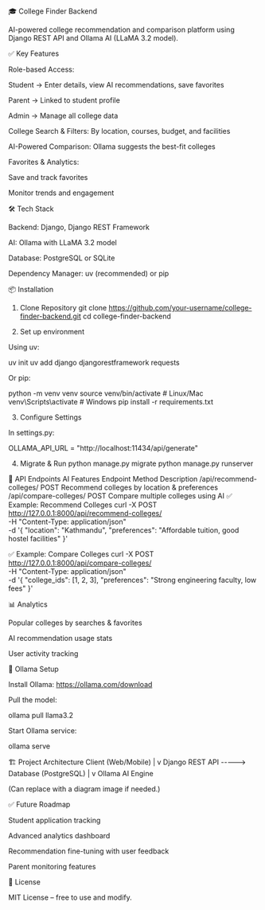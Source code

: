 🎓 College Finder Backend

AI-powered college recommendation and comparison platform using Django REST API and Ollama AI (LLaMA 3.2 model).

✅ Key Features

Role-based Access:

Student → Enter details, view AI recommendations, save favorites

Parent → Linked to student profile

Admin → Manage all college data

College Search & Filters: By location, courses, budget, and facilities

AI-Powered Comparison: Ollama suggests the best-fit colleges

Favorites & Analytics:

Save and track favorites

Monitor trends and engagement

🛠 Tech Stack

Backend: Django, Django REST Framework

AI: Ollama with LLaMA 3.2 model

Database: PostgreSQL or SQLite

Dependency Manager: uv
 (recommended) or pip

📦 Installation
1. Clone Repository
git clone https://github.com/your-username/college-finder-backend.git
cd college-finder-backend

2. Set up environment

Using uv:

uv init
uv add django djangorestframework requests


Or pip:

python -m venv venv
source venv/bin/activate   # Linux/Mac
venv\Scripts\activate      # Windows
pip install -r requirements.txt

3. Configure Settings

In settings.py:

OLLAMA_API_URL = "http://localhost:11434/api/generate"

4. Migrate & Run
python manage.py migrate
python manage.py runserver

🔑 API Endpoints
AI Features
Endpoint	Method	Description
/api/recommend-colleges/	POST	Recommend colleges by location & preferences
/api/compare-colleges/	POST	Compare multiple colleges using AI
✅ Example: Recommend Colleges
curl -X POST http://127.0.0.1:8000/api/recommend-colleges/ \
-H "Content-Type: application/json" \
-d '{
  "location": "Kathmandu",
  "preferences": "Affordable tuition, good hostel facilities"
}'

✅ Example: Compare Colleges
curl -X POST http://127.0.0.1:8000/api/compare-colleges/ \
-H "Content-Type: application/json" \
-d '{
  "college_ids": [1, 2, 3],
  "preferences": "Strong engineering faculty, low fees"
}'

📊 Analytics

Popular colleges by searches & favorites

AI recommendation usage stats

User activity tracking

🤖 Ollama Setup

Install Ollama: https://ollama.com/download

Pull the model:

ollama pull llama3.2


Start Ollama service:

ollama serve

🏗 Project Architecture
Client (Web/Mobile)
       |
       v
Django REST API -----> Database (PostgreSQL)
       |
       v
   Ollama AI Engine


(Can replace with a diagram image if needed.)

✅ Future Roadmap

Student application tracking

Advanced analytics dashboard

Recommendation fine-tuning with user feedback

Parent monitoring features

📄 License

MIT License – free to use and modify.
